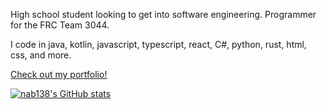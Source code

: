 High school student looking to get into software engineering. Programmer for the FRC Team 3044.

I code in java, kotlin, javascript, typescript, react, C#, python, rust, html, css, and more.

[Check out my portfolio!](https://nabdev.me)

[![nab138's GitHub stats](https://github-readme-stats.vercel.app/api?username=nab138)](https://github.com/anuraghazra/github-readme-stats)
